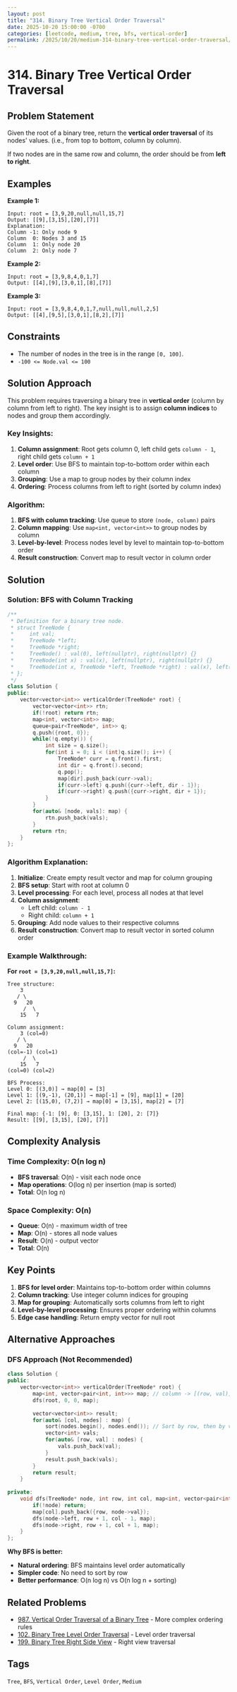 ```yaml
---
layout: post
title: "314. Binary Tree Vertical Order Traversal"
date: 2025-10-20 15:00:00 -0700
categories: [leetcode, medium, tree, bfs, vertical-order]
permalink: /2025/10/20/medium-314-binary-tree-vertical-order-traversal/
---
```


# 314. Binary Tree Vertical Order Traversal

## Problem Statement

Given the root of a binary tree, return the **vertical order traversal** of its nodes' values. (i.e., from top to bottom, column by column).

If two nodes are in the same row and column, the order should be from **left to right**.

## Examples

**Example 1:**
```
Input: root = [3,9,20,null,null,15,7]
Output: [[9],[3,15],[20],[7]]
Explanation:
Column -1: Only node 9
Column  0: Nodes 3 and 15
Column  1: Only node 20
Column  2: Only node 7
```

**Example 2:**
```
Input: root = [3,9,8,4,0,1,7]
Output: [[4],[9],[3,0,1],[8],[7]]
```

**Example 3:**
```
Input: root = [3,9,8,4,0,1,7,null,null,null,2,5]
Output: [[4],[9,5],[3,0,1],[8,2],[7]]
```

## Constraints

- The number of nodes in the tree is in the range `[0, 100]`.
- `-100 <= Node.val <= 100`

## Solution Approach

This problem requires traversing a binary tree in **vertical order** (column by column from left to right). The key insight is to assign **column indices** to nodes and group them accordingly.

### Key Insights:

1. **Column assignment**: Root gets column 0, left child gets `column - 1`, right child gets `column + 1`
2. **Level order**: Use BFS to maintain top-to-bottom order within each column
3. **Grouping**: Use a map to group nodes by their column index
4. **Ordering**: Process columns from left to right (sorted by column index)

### Algorithm:

1. **BFS with column tracking**: Use queue to store `(node, column)` pairs
2. **Column mapping**: Use `map<int, vector<int>>` to group nodes by column
3. **Level-by-level**: Process nodes level by level to maintain top-to-bottom order
4. **Result construction**: Convert map to result vector in column order

## Solution

### **Solution: BFS with Column Tracking**

```cpp
/**
 * Definition for a binary tree node.
 * struct TreeNode {
 *     int val;
 *     TreeNode *left;
 *     TreeNode *right;
 *     TreeNode() : val(0), left(nullptr), right(nullptr) {}
 *     TreeNode(int x) : val(x), left(nullptr), right(nullptr) {}
 *     TreeNode(int x, TreeNode *left, TreeNode *right) : val(x), left(left), right(right) {}
 * };
 */
class Solution {
public:
    vector<vector<int>> verticalOrder(TreeNode* root) {
        vector<vector<int>> rtn;
        if(!root) return rtn;
        map<int, vector<int>> map;
        queue<pair<TreeNode*, int>> q;
        q.push({root, 0});
        while(!q.empty()) {
            int size = q.size();
            for(int i = 0; i < (int)q.size(); i++) {
                TreeNode* curr = q.front().first;
                int dir = q.front().second;
                q.pop();
                map[dir].push_back(curr->val);
                if(curr->left) q.push({curr->left, dir - 1});
                if(curr->right) q.push({curr->right, dir + 1});
            }
        }
        for(auto& [node, vals]: map) {
            rtn.push_back(vals);
        }
        return rtn;
    }
};
```

### **Algorithm Explanation:**

1. **Initialize**: Create empty result vector and map for column grouping
2. **BFS setup**: Start with root at column 0
3. **Level processing**: For each level, process all nodes at that level
4. **Column assignment**: 
   - Left child: `column - 1`
   - Right child: `column + 1`
5. **Grouping**: Add node values to their respective columns
6. **Result construction**: Convert map to result vector in sorted column order

### **Example Walkthrough:**

**For `root = [3,9,20,null,null,15,7]`:**

```
Tree structure:
    3
   / \
  9   20
     /  \
    15   7

Column assignment:
    3 (col=0)
   / \
  9   20
(col=-1) (col=1)
     /  \
    15   7
(col=0) (col=2)

BFS Process:
Level 0: [(3,0)] → map[0] = [3]
Level 1: [(9,-1), (20,1)] → map[-1] = [9], map[1] = [20]
Level 2: [(15,0), (7,2)] → map[0] = [3,15], map[2] = [7]

Final map: {-1: [9], 0: [3,15], 1: [20], 2: [7]}
Result: [[9], [3,15], [20], [7]]
```

## Complexity Analysis

### **Time Complexity:** O(n log n)
- **BFS traversal**: O(n) - visit each node once
- **Map operations**: O(log n) per insertion (map is sorted)
- **Total**: O(n log n)

### **Space Complexity:** O(n)
- **Queue**: O(n) - maximum width of tree
- **Map**: O(n) - stores all node values
- **Result**: O(n) - output vector
- **Total**: O(n)

## Key Points

1. **BFS for level order**: Maintains top-to-bottom order within columns
2. **Column tracking**: Use integer column indices for grouping
3. **Map for grouping**: Automatically sorts columns from left to right
4. **Level-by-level processing**: Ensures proper ordering within columns
5. **Edge case handling**: Return empty vector for null root

## Alternative Approaches

### **DFS Approach (Not Recommended)**
```cpp
class Solution {
public:
    vector<vector<int>> verticalOrder(TreeNode* root) {
        map<int, vector<pair<int, int>>> map; // column -> [(row, val)]
        dfs(root, 0, 0, map);
        
        vector<vector<int>> result;
        for(auto& [col, nodes] : map) {
            sort(nodes.begin(), nodes.end()); // Sort by row, then by val
            vector<int> vals;
            for(auto& [row, val] : nodes) {
                vals.push_back(val);
            }
            result.push_back(vals);
        }
        return result;
    }
    
private:
    void dfs(TreeNode* node, int row, int col, map<int, vector<pair<int, int>>>& map) {
        if(!node) return;
        map[col].push_back({row, node->val});
        dfs(node->left, row + 1, col - 1, map);
        dfs(node->right, row + 1, col + 1, map);
    }
};
```

**Why BFS is better:**
- **Natural ordering**: BFS maintains level order automatically
- **Simpler code**: No need to sort by row
- **Better performance**: O(n log n) vs O(n log n + sorting)

## Related Problems

- [987. Vertical Order Traversal of a Binary Tree](https://leetcode.com/problems/vertical-order-traversal-of-a-binary-tree/) - More complex ordering rules
- [102. Binary Tree Level Order Traversal](https://leetcode.com/problems/binary-tree-level-order-traversal/) - Level order traversal
- [199. Binary Tree Right Side View](https://leetcode.com/problems/binary-tree-right-side-view/) - Right view traversal

## Tags

`Tree`, `BFS`, `Vertical Order`, `Level Order`, `Medium`
